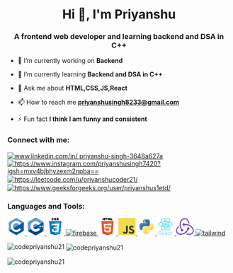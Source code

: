 <h1 align="center">Hi 👋, I'm Priyanshu</h1>
<h3 align="center">A frontend web developer and learning backend and DSA in C++</h3>

- 🔭 I’m currently working on **Backend**

- 🌱 I’m currently learning **Backend and DSA in C++**

- 💬 Ask me about **HTML,CSS,JS,React**

- 📫 How to reach me **priyanshusingh8233@gmail.com**

- ⚡ Fun fact **I think I am funny and consistent**

<h3 align="left">Connect with me:</h3>
<p align="left">
<a href="https://linkedin.com/in/www.linkedin.com/in/ priyanshu-singh-3648a627a" target="blank"><img align="center" src="https://raw.githubusercontent.com/rahuldkjain/github-profile-readme-generator/master/src/images/icons/Social/linked-in-alt.svg" alt="www.linkedin.com/in/ priyanshu-singh-3648a627a" height="30" width="40" /></a>
<a href="https://instagram.com/https://www.instagram.com/priyanshusingh7420?igsh=mxv4bjbhyzexm2npba==" target="blank"><img align="center" src="https://raw.githubusercontent.com/rahuldkjain/github-profile-readme-generator/master/src/images/icons/Social/instagram.svg" alt="https://www.instagram.com/priyanshusingh7420?igsh=mxv4bjbhyzexm2npba==" height="30" width="40" /></a>
<a href="https://www.leetcode.com/https://leetcode.com/u/priyanshucoder21/" target="blank"><img align="center" src="https://raw.githubusercontent.com/rahuldkjain/github-profile-readme-generator/master/src/images/icons/Social/leet-code.svg" alt="https://leetcode.com/u/priyanshucoder21/" height="30" width="40" /></a>
<a href="https://auth.geeksforgeeks.org/user/https://www.geeksforgeeks.org/user/priyanshus1etd/" target="blank"><img align="center" src="https://raw.githubusercontent.com/rahuldkjain/github-profile-readme-generator/master/src/images/icons/Social/geeks-for-geeks.svg" alt="https://www.geeksforgeeks.org/user/priyanshus1etd/" height="30" width="40" /></a>
</p>

<h3 align="left">Languages and Tools:</h3>
<p align="left"> <a href="https://www.cprogramming.com/" target="_blank" rel="noreferrer"> <img src="https://raw.githubusercontent.com/devicons/devicon/master/icons/c/c-original.svg" alt="c" width="40" height="40"/> </a> <a href="https://www.w3schools.com/cpp/" target="_blank" rel="noreferrer"> <img src="https://raw.githubusercontent.com/devicons/devicon/master/icons/cplusplus/cplusplus-original.svg" alt="cplusplus" width="40" height="40"/> </a> <a href="https://www.w3schools.com/css/" target="_blank" rel="noreferrer"> <img src="https://raw.githubusercontent.com/devicons/devicon/master/icons/css3/css3-original-wordmark.svg" alt="css3" width="40" height="40"/> </a> <a href="https://firebase.google.com/" target="_blank" rel="noreferrer"> <img src="https://www.vectorlogo.zone/logos/firebase/firebase-icon.svg" alt="firebase" width="40" height="40"/> </a> <a href="https://www.w3.org/html/" target="_blank" rel="noreferrer"> <img src="https://raw.githubusercontent.com/devicons/devicon/master/icons/html5/html5-original-wordmark.svg" alt="html5" width="40" height="40"/> </a> <a href="https://developer.mozilla.org/en-US/docs/Web/JavaScript" target="_blank" rel="noreferrer"> <img src="https://raw.githubusercontent.com/devicons/devicon/master/icons/javascript/javascript-original.svg" alt="javascript" width="40" height="40"/> </a> <a href="https://www.python.org" target="_blank" rel="noreferrer"> <img src="https://raw.githubusercontent.com/devicons/devicon/master/icons/python/python-original.svg" alt="python" width="40" height="40"/> </a> <a href="https://reactjs.org/" target="_blank" rel="noreferrer"> <img src="https://raw.githubusercontent.com/devicons/devicon/master/icons/react/react-original-wordmark.svg" alt="react" width="40" height="40"/> </a> <a href="https://redux.js.org" target="_blank" rel="noreferrer"> <img src="https://raw.githubusercontent.com/devicons/devicon/master/icons/redux/redux-original.svg" alt="redux" width="40" height="40"/> </a> <a href="https://tailwindcss.com/" target="_blank" rel="noreferrer"> <img src="https://www.vectorlogo.zone/logos/tailwindcss/tailwindcss-icon.svg" alt="tailwind" width="40" height="40"/> </a> </p>

<p><img align="left" src="https://github-readme-stats.vercel.app/api/top-langs?username=codepriyanshu21&show_icons=true&locale=en&layout=compact" alt="codepriyanshu21" /></p>

<p>&nbsp;<img align="center" src="https://github-readme-stats.vercel.app/api?username=codepriyanshu21&show_icons=true&locale=en" alt="codepriyanshu21" /></p>

<p><img align="center" src="https://github-readme-streak-stats.herokuapp.com/?user=codepriyanshu21&" alt="codepriyanshu21" /></p>

